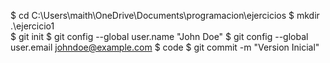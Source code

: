 $ cd C:\Users\maith\OneDrive\Documents\programacion\ejercicios
$ mkdir .\ejercicio1\
$ git init 
$ git config --global user.name "John Doe"
$ git config --global user.email johndoe@example.com
$ code 
$ git commit -m "Version Inicial"
